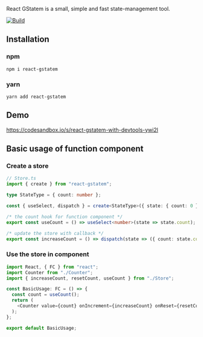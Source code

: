 React GStatem is a small, simple and fast state-management tool.

[![Build](https://github.com/gstatem/gstatem/actions/workflows/build.yml/badge.svg)](https://github.com/gstatem/gstatem/actions/workflows/build.yml)

## Installation
### npm
```shell
npm i react-gstatem
```

### yarn
```shell
yarn add react-gstatem
```

## Demo
https://codesandbox.io/s/react-gstatem-with-devtools-ywi2l

## Basic usage of function component
### Create a store
```typescript jsx
// Store.ts
import { create } from "react-gstatem";

type StateType = { count: number };

const { useSelect, dispatch } = create<StateType>({ state: { count: 0 } });

/* the count hook for function component */
export const useCount = () => useSelect<number>(state => state.count);

/* update the store with callback */
export const increaseCount = () => dispatch(state => ({ count: state.count + 1 }));
```

### <a name="useincomponent" />Use the store in component
```typescript jsx
import React, { FC } from "react";
import Counter from "./Counter";
import { increaseCount, resetCount, useCount } from "./Store";

const BasicUsage: FC = () => {
  const count = useCount();
  return (
    <Counter value={count} onIncrement={increaseCount} onReset={resetCount} />
  );
};

export default BasicUsage;
```